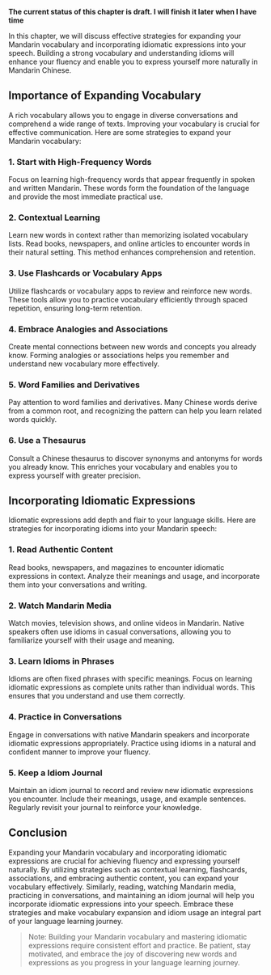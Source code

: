 **The current status of this chapter is draft. I will finish it later when I have time**

In this chapter, we will discuss effective strategies for expanding your Mandarin vocabulary and incorporating idiomatic expressions into your speech. Building a strong vocabulary and understanding idioms will enhance your fluency and enable you to express yourself more naturally in Mandarin Chinese.

Importance of Expanding Vocabulary
----------------------------------

A rich vocabulary allows you to engage in diverse conversations and comprehend a wide range of texts. Improving your vocabulary is crucial for effective communication. Here are some strategies to expand your Mandarin vocabulary:

### 1. Start with High-Frequency Words

Focus on learning high-frequency words that appear frequently in spoken and written Mandarin. These words form the foundation of the language and provide the most immediate practical use.

### 2. Contextual Learning

Learn new words in context rather than memorizing isolated vocabulary lists. Read books, newspapers, and online articles to encounter words in their natural setting. This method enhances comprehension and retention.

### 3. Use Flashcards or Vocabulary Apps

Utilize flashcards or vocabulary apps to review and reinforce new words. These tools allow you to practice vocabulary efficiently through spaced repetition, ensuring long-term retention.

### 4. Embrace Analogies and Associations

Create mental connections between new words and concepts you already know. Forming analogies or associations helps you remember and understand new vocabulary more effectively.

### 5. Word Families and Derivatives

Pay attention to word families and derivatives. Many Chinese words derive from a common root, and recognizing the pattern can help you learn related words quickly.

### 6. Use a Thesaurus

Consult a Chinese thesaurus to discover synonyms and antonyms for words you already know. This enriches your vocabulary and enables you to express yourself with greater precision.

Incorporating Idiomatic Expressions
-----------------------------------

Idiomatic expressions add depth and flair to your language skills. Here are strategies for incorporating idioms into your Mandarin speech:

### 1. Read Authentic Content

Read books, newspapers, and magazines to encounter idiomatic expressions in context. Analyze their meanings and usage, and incorporate them into your conversations and writing.

### 2. Watch Mandarin Media

Watch movies, television shows, and online videos in Mandarin. Native speakers often use idioms in casual conversations, allowing you to familiarize yourself with their usage and meaning.

### 3. Learn Idioms in Phrases

Idioms are often fixed phrases with specific meanings. Focus on learning idiomatic expressions as complete units rather than individual words. This ensures that you understand and use them correctly.

### 4. Practice in Conversations

Engage in conversations with native Mandarin speakers and incorporate idiomatic expressions appropriately. Practice using idioms in a natural and confident manner to improve your fluency.

### 5. Keep a Idiom Journal

Maintain an idiom journal to record and review new idiomatic expressions you encounter. Include their meanings, usage, and example sentences. Regularly revisit your journal to reinforce your knowledge.

Conclusion
----------

Expanding your Mandarin vocabulary and incorporating idiomatic expressions are crucial for achieving fluency and expressing yourself naturally. By utilizing strategies such as contextual learning, flashcards, associations, and embracing authentic content, you can expand your vocabulary effectively. Similarly, reading, watching Mandarin media, practicing in conversations, and maintaining an idiom journal will help you incorporate idiomatic expressions into your speech. Embrace these strategies and make vocabulary expansion and idiom usage an integral part of your language learning journey.
> Note: Building your Mandarin vocabulary and mastering idiomatic expressions require consistent effort and practice. Be patient, stay motivated, and embrace the joy of discovering new words and expressions as you progress in your language learning journey.
